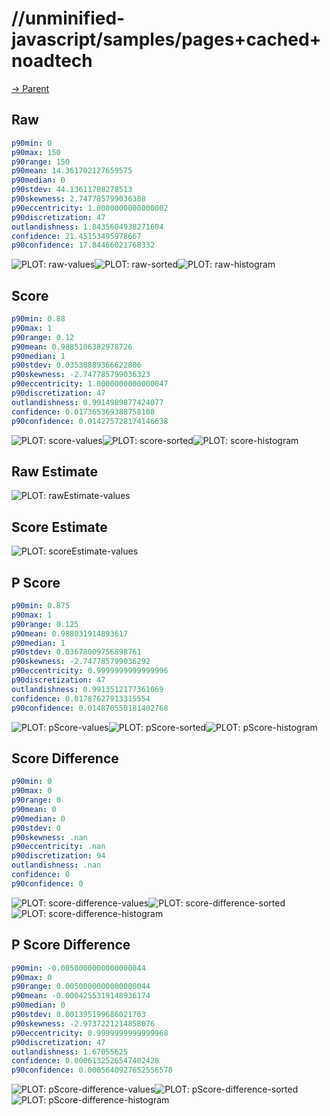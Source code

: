 
# //unminified-javascript/samples/pages+cached+noadtech

[→ Parent](../..)


## Raw


```yaml
p90min: 0
p90max: 150
p90range: 150
p90mean: 14.361702127659575
p90median: 0
p90stdev: 44.13611708278513
p90skewness: 2.747785799036308
p90eccentricity: 1.0000000000000002
p90discretization: 47
outlandishness: 1.8435604938271604
confidence: 21.45153495978667
p90confidence: 17.84466021768332

```

![PLOT: raw-values](./raw/values.svg)![PLOT: raw-sorted](./raw/sorted.svg)![PLOT: raw-histogram](./raw/histogram.svg)
## Score


```yaml
p90min: 0.88
p90max: 1
p90range: 0.12
p90mean: 0.9885106382978726
p90median: 1
p90stdev: 0.03530889366622806
p90skewness: -2.747785799036323
p90eccentricity: 1.0000000000000047
p90discretization: 47
outlandishness: 0.9914989877424077
confidence: 0.017365369388758108
p90confidence: 0.014275728174146638

```

![PLOT: score-values](./score/values.svg)![PLOT: score-sorted](./score/sorted.svg)![PLOT: score-histogram](./score/histogram.svg)
## Raw Estimate

![PLOT: rawEstimate-values](./rawEstimate/values.svg)
## Score Estimate

![PLOT: scoreEstimate-values](./scoreEstimate/values.svg)
## P Score


```yaml
p90min: 0.875
p90max: 1
p90range: 0.125
p90mean: 0.988031914893617
p90median: 1
p90stdev: 0.03678009756898761
p90skewness: -2.747785799036292
p90eccentricity: 0.9999999999999996
p90discretization: 47
outlandishness: 0.9913512177361069
confidence: 0.01787627913315554
p90confidence: 0.014870550181402768

```

![PLOT: pScore-values](./pScore/values.svg)![PLOT: pScore-sorted](./pScore/sorted.svg)![PLOT: pScore-histogram](./pScore/histogram.svg)
## Score Difference


```yaml
p90min: 0
p90max: 0
p90range: 0
p90mean: 0
p90median: 0
p90stdev: 0
p90skewness: .nan
p90eccentricity: .nan
p90discretization: 94
outlandishness: .nan
confidence: 0
p90confidence: 0

```

![PLOT: score-difference-values](./score-difference/values.svg)![PLOT: score-difference-sorted](./score-difference/sorted.svg)![PLOT: score-difference-histogram](./score-difference/histogram.svg)
## P Score Difference


```yaml
p90min: -0.0050000000000000044
p90max: 0
p90range: 0.0050000000000000044
p90mean: -0.0004255319148936174
p90median: 0
p90stdev: 0.001395199686021703
p90skewness: -2.9737221214858076
p90eccentricity: 0.9999999999999968
p90discretization: 47
outlandishness: 1.67055625
confidence: 0.0006132526547402428
p90confidence: 0.0005640927652556578

```

![PLOT: pScore-difference-values](./pScore-difference/values.svg)![PLOT: pScore-difference-sorted](./pScore-difference/sorted.svg)![PLOT: pScore-difference-histogram](./pScore-difference/histogram.svg)
